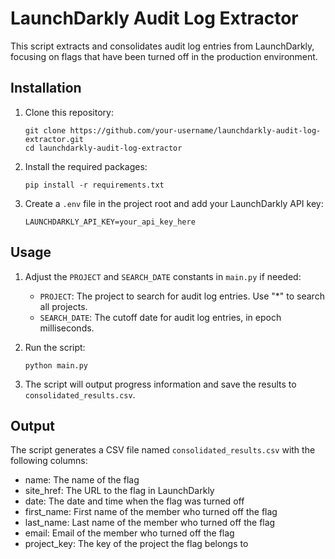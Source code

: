 # LaunchDarkly Audit Log Extractor

This script extracts and consolidates audit log entries from LaunchDarkly, focusing on flags that have been turned off in the production environment.


## Installation

1. Clone this repository:
   ```
   git clone https://github.com/your-username/launchdarkly-audit-log-extractor.git
   cd launchdarkly-audit-log-extractor
   ```

2. Install the required packages:
   ```
   pip install -r requirements.txt
   ```

3. Create a `.env` file in the project root and add your LaunchDarkly API key:
   ```
   LAUNCHDARKLY_API_KEY=your_api_key_here
   ```

## Usage

1. Adjust the `PROJECT` and `SEARCH_DATE` constants in `main.py` if needed:
   - `PROJECT`: The project to search for audit log entries. Use "*" to search all projects.
   - `SEARCH_DATE`: The cutoff date for audit log entries, in epoch milliseconds.

2. Run the script:
   ```
   python main.py
   ```

3. The script will output progress information and save the results to `consolidated_results.csv`.

## Output

The script generates a CSV file named `consolidated_results.csv` with the following columns:

- name: The name of the flag
- site_href: The URL to the flag in LaunchDarkly
- date: The date and time when the flag was turned off
- first_name: First name of the member who turned off the flag
- last_name: Last name of the member who turned off the flag
- email: Email of the member who turned off the flag
- project_key: The key of the project the flag belongs to
